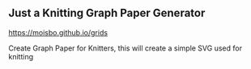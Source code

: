 ## Just a Knitting Graph Paper Generator

https://moisbo.github.io/grids

Create Graph Paper for Knitters, this will create a simple SVG used for knitting
